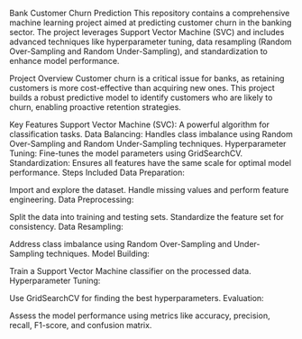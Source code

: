 Bank Customer Churn Prediction
This repository contains a comprehensive machine learning project aimed at predicting customer churn in the banking sector. The project leverages Support Vector Machine (SVC) and includes advanced techniques like hyperparameter tuning, data resampling (Random Over-Sampling and Random Under-Sampling), and standardization to enhance model performance.

Project Overview
Customer churn is a critical issue for banks, as retaining customers is more cost-effective than acquiring new ones. This project builds a robust predictive model to identify customers who are likely to churn, enabling proactive retention strategies.

Key Features
Support Vector Machine (SVC): A powerful algorithm for classification tasks.
Data Balancing: Handles class imbalance using Random Over-Sampling and Random Under-Sampling techniques.
Hyperparameter Tuning: Fine-tunes the model parameters using GridSearchCV.
Standardization: Ensures all features have the same scale for optimal model performance.
Steps Included
Data Preparation:

Import and explore the dataset.
Handle missing values and perform feature engineering.
Data Preprocessing:

Split the data into training and testing sets.
Standardize the feature set for consistency.
Data Resampling:

Address class imbalance using Random Over-Sampling and Under-Sampling techniques.
Model Building:

Train a Support Vector Machine classifier on the processed data.
Hyperparameter Tuning:

Use GridSearchCV for finding the best hyperparameters.
Evaluation:

Assess the model performance using metrics like accuracy, precision, recall, F1-score, and confusion matrix.
